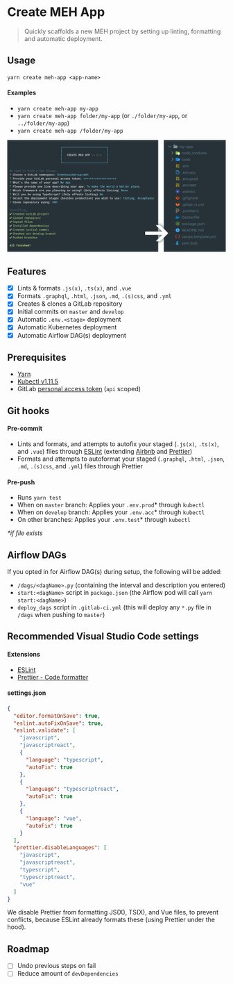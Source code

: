 # Create MEH App

> Quickly scaffolds a new MEH project by setting up linting, formatting and automatic deployment.

## Usage

```shell
yarn create meh-app <app-name>
```

#### Examples

- `yarn create meh-app my-app`
- `yarn create meh-app folder/my-app` (or `./folder/my-app`, or `../folder/my-app`)
- `yarn create meh-app /folder/my-app`

![Screenshot](docs/screenshot.png)

## Features

- [x] Lints & formats `.js(x)`, `.ts(x)`, and `.vue`
- [x] Formats `.graphql`, `.html`, `.json`, `.md`, `.(s)css`, and `.yml`
- [x] Creates & clones a GitLab repository
- [x] Initial commits on `master` and `develop`
- [x] Automatic `.env.<stage>` deployment
- [x] Automatic Kubernetes deployment
- [x] Automatic Airflow DAG(s) deployment

## Prerequisites

- [Yarn](https://yarnpkg.com/)
- [Kubectl v1.11.5](https://storage.googleapis.com/kubernetes-release/release/v1.11.5/bin/darwin/amd64/kubectl)
- GitLab [personal access token](https://gitlab.com/profile/personal_access_tokens) (`api` scoped)

## Git hooks

#### Pre-commit

- Lints and formats, and attempts to autofix your staged (`.js(x)`, `.ts(x)`, and `.vue`) files through [ESLint](https://eslint.org/) (extending [Airbnb](https://github.com/airbnb/javascript#readme) and [Prettier](https://prettier.io/))
- Formats and attempts to autoformat your staged (`.graphql`, `.html`, `.json`, `.md`, `.(s)css`, and `.yml`) files through Prettier

#### Pre-push

- Runs `yarn test`
- When on `master` branch: Applies your `.env.prod`\* through `kubectl`
- When on `develop` branch: Applies your `.env.acc`\* through `kubectl`
- On other branches: Applies your `.env.test`\* through `kubectl`

_\*if file exists_

## Airflow DAGs

If you opted in for Airflow DAG(s) during setup, the following will be added:

- `/dags/<dagName>.py` (containing the interval and description you entered)
- `start:<dagName>` script in `package.json` (the Airflow pod will call `yarn start:<dagName>`)
- `deploy_dags` script in `.gitlab-ci.yml` (this will deploy any `*.py` file in `/dags` when pushing to `master`)

## Recommended Visual Studio Code settings

#### Extensions

- [ESLint](https://marketplace.visualstudio.com/items?itemName=dbaeumer.vscode-eslint)
- [Prettier - Code formatter](https://marketplace.visualstudio.com/items?itemName=esbenp.prettier-vscode)

#### settings.json

```json
{
  "editor.formatOnSave": true,
  "eslint.autoFixOnSave": true,
  "eslint.validate": [
    "javascript",
    "javascriptreact",
    {
      "language": "typescript",
      "autoFix": true
    },
    {
      "language": "typescriptreact",
      "autoFix": true
    },
    {
      "language": "vue",
      "autoFix": true
    }
  ],
  "prettier.disableLanguages": [
    "javascript",
    "javascriptreact",
    "typescript",
    "typescriptreact",
    "vue"
  ]
}
```

We disable Prettier from formatting JS(X), TS(X), and Vue files, to prevent conflicts, because ESLint already formats these (using Prettier under the hood).

## Roadmap

- [ ] Undo previous steps on fail
- [ ] Reduce amount of `devDependencies`
